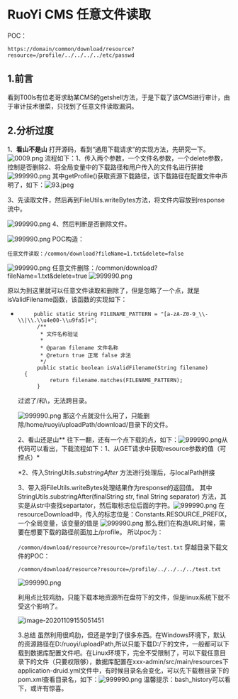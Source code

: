 # RuoYi CMS 任意文件读取



POC：

```
https://domain/common/download/resource?resource=/profile/../../../../etc/passwd
```



## 1.前言

看到T00ls有位老哥求助某CMS的getshell方法，于是下载了该CMS进行审计，由于审计技术很菜，只找到了任意文件读取漏洞。

## 2.分析过度

1、**看山不是山**  打开源码，看到“通用下载请求”的实现方法，先研究一下。![0009.png](https://www.hackexp.cn/content/uploadfile/202006/90c71592015925.png)
流程如下：1、传入两个参数，一个文件名参数，一个delete参数，控制是否删除2、将全局变量中的下载路径和用户传入的文件名进行拼接![999990.png](https://www.hackexp.cn/content/uploadfile/202006/0a061592016072.png)
其中getProfile()获取资源下载路径，该下载路径在配置文件中声明了，如下：![93.jpeg](https://www.hackexp.cn/content/uploadfile/202006/c32f1592016128.jpeg)

3、先读取文件，然后再到FileUtils.writeBytes方法，将文件内容放到response流中。

![999990.png](https://www.hackexp.cn/content/uploadfile/202006/0a061592016226.png)
4、然后判断是否删除文件。



![999990.png](https://www.hackexp.cn/content/uploadfile/202006/0a061592016280.png)
 POC构造：

`任意文件读取：/common/download?fileName=1.txt&delete=false`

![999990.png](https://www.hackexp.cn/content/uploadfile/202006/0a061592016618.png) 任意文件删除：/common/download?fileName=1.txt&delete=true ![999990.png](https://www.hackexp.cn/content/uploadfile/202006/0a061592016733.png)

原以为到这里就可以任意文件读取和删除了，但是忽略了一个点，就是isValidFilename函数，该函数的实现如下：   



- ```
       public static String FILENAME_PATTERN = "[a-zA-Z0-9_\\-\\|\\.\\u4e00-\\u9fa5]+";
        /**
         * 文件名称验证
         * 
         * @param filename 文件名称
         * @return true 正常 false 非法
         */
        public static boolean isValidFilename(String filename)
    {
            return filename.matches(FILENAME_PATTERN);
        }
   ```

   
   
   过滤了/和\，无法跨目录。
   
   
   
   ![999990.png](https://www.hackexp.cn/content/uploadfile/202006/0a061592016814.png) 那这个点就没什么用了，只能删除/home/ruoyi/uploadPath/download/目录下的文件。
   
   
   
   2、看山还是山**  往下一翻，还有一个点下载的点，如下：![999990.png](.resource/RuoYi%20CMS%20%E4%BB%BB%E6%84%8F%E6%96%87%E4%BB%B6%E8%AF%BB%E5%8F%96/media/0a061592016876.png)从代码可以看出，下载流程如下：1、从GET请求中获取resource参数的值（可控点）*
   
   *2、传入StringUtils.*substringAfter* 方法进行处理后，与localPath拼接
   
   3、带入将FileUtils.writeBytes处理结果作为response的返回值。
   其中StringUtils.substringAfter(finalString str, final String separator) 方法，其实是从str中查找separtator，然后取标志位后面的字符。![999990.png](.resource/RuoYi%20CMS%20%E4%BB%BB%E6%84%8F%E6%96%87%E4%BB%B6%E8%AF%BB%E5%8F%96/media/0a061592016957.png)
   在resourceDownload中，传入的标志位是：Constants.RESOURCE_PREFIX，一个全局变量，该变量的值是
   ![999990.png](.resource/RuoYi%20CMS%20%E4%BB%BB%E6%84%8F%E6%96%87%E4%BB%B6%E8%AF%BB%E5%8F%96/media/0a061592017037.png)
   那么我们在构造URL时候，需要在想要下载的路径前面加上/profile。
   所以poc为：
   
   
   
   `/common/download/resource?resource=/profile/test.txt`
   穿越目录下载文件的POC：
   
   
   
   `/common/download/resource?resource=/profile/../../../../test.txt`
   
   
   
   ![999990.png](https://www.hackexp.cn/content/uploadfile/202006/0a061592017129.png) 
   
   利用点比较鸡肋，只能下载本地资源所在盘符下的文件，但是linux系统下就不受这个影响了。
   
   ![image-20201109155051451](.resource/RuoYi%20CMS%20%E4%BB%BB%E6%84%8F%E6%96%87%E4%BB%B6%E8%AF%BB%E5%8F%96/media/image-20201109155051451.png)
   
    3.总结
   虽然利用很鸡肋，但还是学到了很多东西。在Windows环境下，默认的资源路径在D:/ruoyi/uploadPath,所以只能下载D:/下的文件，一般都可以下载到数据库配置文件吧。在Linux环境下，完全不受限制了，可以下载任意目录下的文件（只要权限够），数据库配置在xxx-admin/src/main/resources下application-druid.yml文件中，有时候目录名会变化，可以先下载根目录下的pom.xml查看目录名，如下：![999990.png](.resource/RuoYi%20CMS%20%E4%BB%BB%E6%84%8F%E6%96%87%E4%BB%B6%E8%AF%BB%E5%8F%96/media/0a061592017258.png)
    温馨提示：bash_history可以看下，或许有惊喜。
